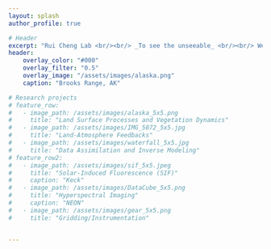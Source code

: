 ```yaml
--- 
layout: splash
author_profile: true

# Header
excerpt: "Rui Cheng Lab <br/><br/> _To see the unseeable_ <br/><br/> We study land surface processes and their feedbacks with climate using state-of-the-art remote sensing techniques, which motivates us building advanced environmental sensors and land surface models."
header:
    overlay_color: "#000"
    overlay_filter: "0.5"
    overlay_image: "/assets/images/alaska.png" 
    caption: "Brooks Range, AK"

# Research projects
# feature_row:
#   - image_path: /assets/images/alaska_5x5.png
#     title: "Land Surface Processes and Vegetation Dynamics"  
#   - image_path: /assets/images/IMG_5072_5x5.jpg
#     title: "Land-Atmosphere Feedbacks"
#   - image_path: /assets/images/waterfall_5x5.jpg
#     title: "Data Assimilation and Inverse Modeling"
# feature_row2:
#   - image_path: /assets/images/sif_5x5.jpeg
#     title: "Solar-Induced Fluorescence (SIF)"  
#     caption: "Keck"
#   - image_path: /assets/images/DataCube_5x5.png
#     title: "Hyperspectral Imaging" 
#     caption: "NEON"
#   - image_path: /assets/images/gear_5x5.png
#     title: "Gridding/Instrumentation"


---
```

<!-- ## Environmental Sensing and Modeling -->
<!-- {% include feature_row id = 'feature_row' %} -->

<!-- ## Sensing Tools -->
<!-- {% include feature_row id = 'feature_row2'%} -->